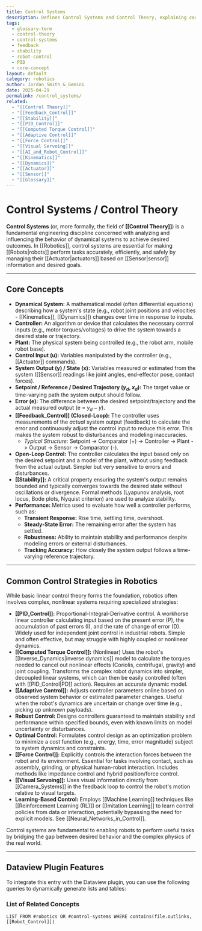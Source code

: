 ```yaml
---
title: Control Systems
description: Defines Control Systems and Control Theory, explaining core concepts like feedback, stability, and common strategies used in robotics.
tags:
  - glossary-term
  - control-theory
  - control-systems
  - feedback
  - stability
  - robot-control
  - PID
  - core-concept
layout: default
category: robotics
author: Jordan_Smith_&_Gemini
date: 2025-04-29
permalink: /control_systems/
related:
  - "[[Control Theory]]"
  - "[[Feedback_Control]]"
  - "[[Stability]]"
  - "[[PID_Control]]"
  - "[[Computed Torque Control]]"
  - "[[Adaptive Control]]"
  - "[[Force Control]]"
  - "[[Visual Servoing]]"
  - "[[AI_and_Robot_Control]]"
  - "[[Kinematics]]"
  - "[[Dynamics]]"
  - "[[Actuator]]"
  - "[[Sensor]]"
  - "[[Glossary]]"
---
```


# Control Systems / Control Theory

**Control Systems** (or, more formally, the field of **[[Control Theory]]**) is a fundamental engineering discipline concerned with analyzing and influencing the behavior of dynamical systems to achieve desired outcomes. In [[Robotics]], control systems are essential for making [[Robots|robots]] perform tasks accurately, efficiently, and safely by managing their [[Actuator|actuators]] based on [[Sensor|sensor]] information and desired goals.

---

## Core Concepts

* **Dynamical System:** A mathematical model (often differential equations) describing how a system's state (e.g., robot joint positions and velocities - [[Kinematics]], [[Dynamics]]) changes over time in response to inputs.
* **Controller:** An algorithm or device that calculates the necessary control inputs (e.g., motor torques/voltages) to drive the system towards a desired state or trajectory.
* **Plant:** The physical system being controlled (e.g., the robot arm, mobile robot base).
* **Control Input (u):** Variables manipulated by the controller (e.g., [[Actuator]] commands).
* **System Output (y) / State (x):** Variables measured or estimated from the system ([[Sensor]] readings like joint angles, end-effector pose, contact forces).
* **Setpoint / Reference / Desired Trajectory ($y_d$, $x_d$):** The target value or time-varying path the system output should follow.
* **Error (e):** The difference between the desired setpoint/trajectory and the actual measured output (e = $y_d - y$).
* **[[Feedback_Control]] (Closed-Loop):** The controller uses measurements of the *actual* system output (feedback) to calculate the error and continuously adjust the control input to reduce this error. This makes the system robust to disturbances and modeling inaccuracies.
    * *Typical Structure:* Setpoint -> Comparator (+) -> Controller -> Plant -> Output -> Sensor -> Comparator (-).
* **Open-Loop Control:** The controller calculates the input based *only* on the desired setpoint and a model of the plant, without using feedback from the actual output. Simpler but very sensitive to errors and disturbances.
* **[[Stability]]:** A critical property ensuring the system's output remains bounded and typically converges towards the desired state without oscillations or divergence. Formal methods (Lyapunov analysis, root locus, Bode plots, Nyquist criterion) are used to analyze stability.
* **Performance:** Metrics used to evaluate how well a controller performs, such as:
    * **Transient Response:** Rise time, settling time, overshoot.
    * **Steady-State Error:** The remaining error after the system has settled.
    * **Robustness:** Ability to maintain stability and performance despite modeling errors or external disturbances.
    * **Tracking Accuracy:** How closely the system output follows a time-varying reference trajectory.

---

## Common Control Strategies in Robotics

While basic linear control theory forms the foundation, robotics often involves complex, nonlinear systems requiring specialized strategies:

* **[[PID_Control]]:** Proportional-Integral-Derivative control. A workhorse linear controller calculating input based on the present error (P), the accumulation of past errors (I), and the rate of change of error (D). Widely used for independent joint control in industrial robots. Simple and often effective, but may struggle with highly coupled or nonlinear dynamics.
* **[[Computed Torque Control]]:** (Nonlinear) Uses the robot's [[Inverse_Dynamics|inverse dynamics]] model to calculate the torques needed to cancel out nonlinear effects (Coriolis, centrifugal, gravity) and joint coupling. Transforms the complex robot dynamics into simpler, decoupled linear systems, which can then be easily controlled (often with [[PID_Control|PD]] action). Requires an accurate dynamic model.
* **[[Adaptive Control]]:** Adjusts controller parameters online based on observed system behavior or estimated parameter changes. Useful when the robot's dynamics are uncertain or change over time (e.g., picking up unknown payloads).
* **Robust Control:** Designs controllers guaranteed to maintain stability and performance within specified bounds, even with known limits on model uncertainty or disturbances.
* **Optimal Control:** Formulates control design as an optimization problem to minimize a cost function (e.g., energy, time, error magnitude) subject to system dynamics and constraints.
* **[[Force Control]]:** Explicitly controls the interaction forces between the robot and its environment. Essential for tasks involving contact, such as assembly, grinding, or physical human-robot interaction. Includes methods like impedance control and hybrid position/force control.
* **[[Visual Servoing]]:** Uses visual information directly from [[Camera_Systems]] in the feedback loop to control the robot's motion relative to visual targets.
* **Learning-Based Control:** Employs [[Machine Learning]] techniques like [[Reinforcement Learning (RL)]] or [[Imitation Learning]] to learn control policies from data or interaction, potentially bypassing the need for explicit models. See [[Neural_Networks_in_Control]].

Control systems are fundamental to enabling robots to perform useful tasks by bridging the gap between desired behavior and the complex physics of the real world.

---

## Dataview Plugin Features

To integrate this entry with the Dataview plugin, you can use the following queries to dynamically generate lists and tables:

### List of Related Concepts

```dataview
LIST FROM #robotics OR #control-systems WHERE contains(file.outlinks, [[Robot_Control]])
